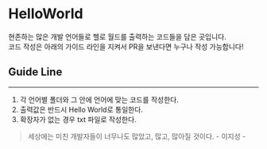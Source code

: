 # HelloWorld
 현존하는 많은 개발 언어들로 헬로 월드를 출력하는 코드들을 담은 곳입니다.
 <br>
 코드 작성은 아래의 가이드 라인을 지켜서 PR을 보낸다면 누구나 작성 가능합니다!

## Guide Line
---
1. 각 언어별 폴더와 그 안에 언어에 맞는 코드를 작성한다.
2. 출력값은 반드시 Hello World로 통일한다.
3. 확장자가 없는 경우 txt 파일로 작성한다.

> 세상에는 미친 개발자들이 너무나도 많았고, 많고, 많아질 것이다. 
>                                                   - 이지성 -
